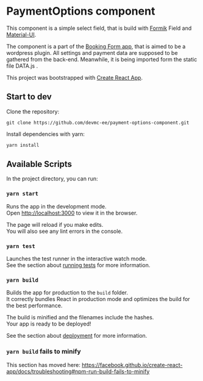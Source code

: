 # PaymentOptions component

This component is a simple select field, that is build with  [Formik](https://formik.org/docs/overview)  Field and 
[Material-UI](https://material-ui.com/). 

The component is a part of the [Booking Form app](https://github.com/devmc-ee/devmcee-booking), that is aimed to be a
 wordpress plugin. All settings and payment
 data are  supposed to be gathered from the back-end. Meanwhile, it is being imported form the static file DATA.js .

This project was bootstrapped with [Create React App](https://github.com/facebook/create-react-app).


## Start to dev

Clone the repository:
````git
git clone https://github.com/devmc-ee/payment-options-component.git
````

Install dependencies with yarn:
```bash
yarn install
```


## Available Scripts

In the project directory, you can run:

### `yarn start`

Runs the app in the development mode.<br />
Open [http://localhost:3000](http://localhost:3000) to view it in the browser.

The page will reload if you make edits.<br />
You will also see any lint errors in the console.

### `yarn test`

Launches the test runner in the interactive watch mode.<br />
See the section about [running tests](https://facebook.github.io/create-react-app/docs/running-tests) for more information.

### `yarn build`

Builds the app for production to the `build` folder.<br />
It correctly bundles React in production mode and optimizes the build for the best performance.

The build is minified and the filenames include the hashes.<br />
Your app is ready to be deployed!

See the section about [deployment](https://facebook.github.io/create-react-app/docs/deployment) for more information.

### `yarn build` fails to minify

This section has moved here: https://facebook.github.io/create-react-app/docs/troubleshooting#npm-run-build-fails-to-minify
